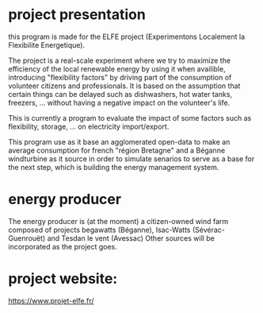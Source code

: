# project presentation
this program is made for the ELFE project (Experimentons Localement la Flexibilite Energetique).

The project is a real-scale experiment where we try to maximize the efficiency of the local renewable energy by using it when availible, introducing "flexibility factors" by driving part of the consumption of volunteer citizens and professionals. It is based on the assumption that certain things can be delayed such as dishwashers, hot water tanks, freezers, ... without having a negative impact on the volunteer's life.

This is currently a program to evaluate the impact of some factors such as flexibility, storage, ... on electricity import/export.

This program use as it base an agglomerated open-data to make an average consumption for french "région Bretagne" and a Béganne windturbine as it source in order to simulate senarios to serve as a base for the next step, which is building the energy management system.

# energy producer

The energy producer is (at the moment) a citizen-owned wind farm composed of projects begawatts (Béganne), Isac-Watts (Sévérac-Guenrouët) and Tesdan le vent (Avessac)
Other sources will be incorporated as the project goes.

# project website:
https://www.projet-elfe.fr/